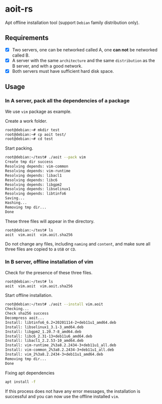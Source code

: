 # aoit-rs

Apt offline installation tool (support `Debian` family distribution only).

## Requirements

- [x] Two servers, one can be networked called A, one **can not** be networked called B.
- [x] A server with the same `architecture` and the same `distribution` as the B server, and with a good network.
- [x] Both servers must have sufficient hard disk space.

## Usage

### In A server, pack all the dependencies of a package

We use `vim` package as example.

Create a work folder.

```bash
root@debian:~# mkdir test
root@debian:~# cp aoit test/
root@debian:~# cd test
```

Start packing.

```bash
root@debian:~/test# ./aoit --pack vim
Create tmp dir success
Resolving depends: vim-common
Resolving depends: vim-runtime
Resolving depends: libacl1
Resolving depends: libc6
Resolving depends: libgpm2
Resolving depends: libselinux1
Resolving depends: libtinfo6
Saving...
Hashing...
Removing tmp dir...
Done
```

These three files will appear in the directory.

```bash
root@debian:~/test# ls
aoit  vim.aoit  vim.aoit.sha256
```

Do not change any files, including `naming` and `content`, and make sure all three files are copied to a `USB` or `CD`.

### In B server, offline installation of vim

Check for the presence of these three files.

```bash
root@debian:~/test# ls
aoit  vim.aoit  vim.aoit.sha256
```

Start offline installation.

```bash
root@debian:~/test# ./aoit --install vim.aoit
Checking...
Check sha256 success
Decompress aoit...
Install: libtinfo6_6.2+20201114-2+deb11u1_amd64.deb
Install: libselinux1_3.1-3_amd64.deb
Install: libgpm2_1.20.7-8_amd64.deb
Install: libc6_2.31-13+deb11u6_amd64.deb
Install: libacl1_2.2.53-10_amd64.deb
Install: vim-runtime_2%3a8.2.2434-3+deb11u1_all.deb
Install: vim-common_2%3a8.2.2434-3+deb11u1_all.deb
Install: vim_2%3a8.2.2434-3+deb11u1_amd64.deb
Removing tmp dir...
Done
```

Fixing apt dependencies

```bash
apt install -f
```

If this process does not have any error messages, the installation is successful and you can now use the offline installed `vim`.
